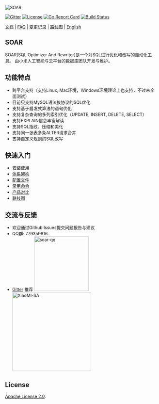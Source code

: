 ![SOAR](https://raw.githubusercontent.com/XiaoMi/soar/master/doc/images/logo.png)

[![Gitter](https://badges.gitter.im/Join%20Chat.svg)](https://gitter.im/xiaomi-dba/soar) 
[![License](https://img.shields.io/badge/License-Apache%202.0-blue.svg)](http://github.com/XiaoMi/soar/blob/master/LICENSE) 
[![Go Report Card](https://goreportcard.com/badge/github.com/XiaoMi/soar)](https://goreportcard.com/report/github.com/XiaoMi/soar) 
[![Build Status](https://travis-ci.org/XiaoMi/soar.svg?branch=master)](https://travis-ci.org/XiaoMi/soar)


[文档](http://github.com/XiaoMi/soar/tree/master/doc) | [FAQ](http://github.com/XiaoMi/soar/blob/master/doc/FAQ.md) | [变更记录](http://github.com/XiaoMi/soar/blob/master/CHANGES.md) | [路线图](http://github.com/XiaoMi/soar/blob/master/doc/roadmap.md) | [English](http://github.com/XiaoMi/soar/blob/master/README_EN.md)

## SOAR

SOAR(SQL Optimizer And Rewriter)是一个对SQL进行优化和改写的自动化工具。 由小米人工智能与云平台的数据库团队开发与维护。

## 功能特点
* 跨平台支持（支持Linux, Mac环境，Windows环境理论上也支持，不过未全面测试）
* 目前只支持MySQL语法族协议的SQL优化
* 支持基于启发式算法的语句优化
* 支持复杂查询的多列索引优化（UPDATE, INSERT, DELETE, SELECT）
* 支持EXPLAIN信息丰富解读
* 支持SQL指纹、压缩和美化
* 支持同一张表多条ALTER请求合并
* 支持自定义规则的SQL改写

## 快速入门

* [安装使用](http://github.com/XiaoMi/soar/blob/master/doc/install.md)
* [体系架构](http://github.com/XiaoMi/soar/blob/master/doc/structure.md)
* [配置文件](http://github.com/XiaoMi/soar/blob/master/doc/config.md)
* [常用命令](http://github.com/XiaoMi/soar/blob/master/doc/cheatsheet.md)
* [产品对比](http://github.com/XiaoMi/soar/blob/master/doc/comparison.md)
* [路线图](http://github.com/XiaoMi/soar/blob/master/doc/roadmap.md)

## 交流与反馈

* 欢迎通过Github Issues提交问题报告与建议
* QQ群: 779359816
* [Gitter](https://gitter.im/xiaomi-dba/soar) 推荐
 <img src="https://raw.githubusercontent.com/XiaoMi/soar/master/doc/images/qq.png" width="180" hegiht="200" alt="soar-qq" />  <img src="https://raw.githubusercontent.com/XiaoMi/soar/master/doc/images/miops.jpeg" width="260" hegiht="200" alt="XiaoMI-SA" />


## License

[Apache License 2.0](http://github.com/XiaoMi/soar/blob/master/LICENSE).

